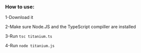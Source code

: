 ### How to use:

1-Download it

2-Make sure Node.JS and the TypeScript compiller are installed

3-Run `tsc titanium.ts`

4-Run `node titanium.js`
